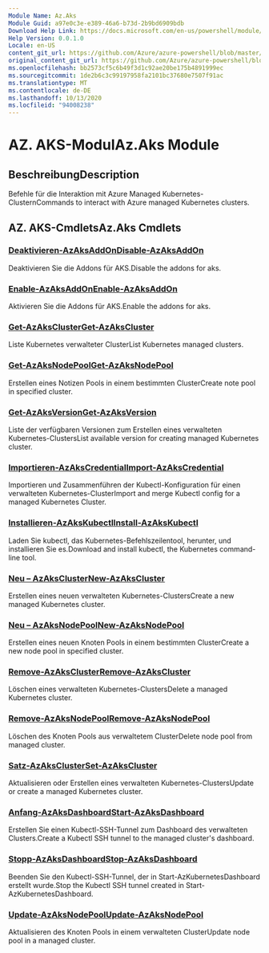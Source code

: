```yaml
---
Module Name: Az.Aks
Module Guid: a97e0c3e-e389-46a6-b73d-2b9bd6909bdb
Download Help Link: https://docs.microsoft.com/en-us/powershell/module/az.aks
Help Version: 0.0.1.0
Locale: en-US
content_git_url: https://github.com/Azure/azure-powershell/blob/master/src/Aks/Aks/help/Az.Aks.md
original_content_git_url: https://github.com/Azure/azure-powershell/blob/master/src/Aks/Aks/help/Az.Aks.md
ms.openlocfilehash: bb2573cf5c6b49f3d1c92ae20be175b4891999ec
ms.sourcegitcommit: 1de2b6c3c99197958fa2101bc37680e7507f91ac
ms.translationtype: MT
ms.contentlocale: de-DE
ms.lasthandoff: 10/13/2020
ms.locfileid: "94008238"
---
```

# <span data-ttu-id="a6884-101">AZ. AKS-Modul</span><span class="sxs-lookup"><span data-stu-id="a6884-101">Az.Aks Module</span></span>
## <span data-ttu-id="a6884-102">Beschreibung</span><span class="sxs-lookup"><span data-stu-id="a6884-102">Description</span></span>
<span data-ttu-id="a6884-103">Befehle für die Interaktion mit Azure Managed Kubernetes-Clustern</span><span class="sxs-lookup"><span data-stu-id="a6884-103">Commands to interact with Azure managed Kubernetes clusters.</span></span>

## <span data-ttu-id="a6884-104">AZ. AKS-Cmdlets</span><span class="sxs-lookup"><span data-stu-id="a6884-104">Az.Aks Cmdlets</span></span>
### [<span data-ttu-id="a6884-105">Deaktivieren-AzAksAddOn</span><span class="sxs-lookup"><span data-stu-id="a6884-105">Disable-AzAksAddOn</span></span>](Disable-AzAksAddOn.md)
<span data-ttu-id="a6884-106">Deaktivieren Sie die Addons für AKS.</span><span class="sxs-lookup"><span data-stu-id="a6884-106">Disable the addons for aks.</span></span>

### [<span data-ttu-id="a6884-107">Enable-AzAksAddOn</span><span class="sxs-lookup"><span data-stu-id="a6884-107">Enable-AzAksAddOn</span></span>](Enable-AzAksAddOn.md)
<span data-ttu-id="a6884-108">Aktivieren Sie die Addons für AKS.</span><span class="sxs-lookup"><span data-stu-id="a6884-108">Enable the addons for aks.</span></span>

### [<span data-ttu-id="a6884-109">Get-AzAksCluster</span><span class="sxs-lookup"><span data-stu-id="a6884-109">Get-AzAksCluster</span></span>](Get-AzAksCluster.md)
<span data-ttu-id="a6884-110">Liste Kubernetes verwalteter Cluster</span><span class="sxs-lookup"><span data-stu-id="a6884-110">List Kubernetes managed clusters.</span></span>

### [<span data-ttu-id="a6884-111">Get-AzAksNodePool</span><span class="sxs-lookup"><span data-stu-id="a6884-111">Get-AzAksNodePool</span></span>](Get-AzAksNodePool.md)
<span data-ttu-id="a6884-112">Erstellen eines Notizen Pools in einem bestimmten Cluster</span><span class="sxs-lookup"><span data-stu-id="a6884-112">Create note pool in specified cluster.</span></span>

### [<span data-ttu-id="a6884-113">Get-AzAksVersion</span><span class="sxs-lookup"><span data-stu-id="a6884-113">Get-AzAksVersion</span></span>](Get-AzAksVersion.md)
<span data-ttu-id="a6884-114">Liste der verfügbaren Versionen zum Erstellen eines verwalteten Kubernetes-Clusters</span><span class="sxs-lookup"><span data-stu-id="a6884-114">List available version for creating managed Kubernetes cluster.</span></span>

### [<span data-ttu-id="a6884-115">Importieren-AzAksCredential</span><span class="sxs-lookup"><span data-stu-id="a6884-115">Import-AzAksCredential</span></span>](Import-AzAksCredential.md)
<span data-ttu-id="a6884-116">Importieren und Zusammenführen der Kubectl-Konfiguration für einen verwalteten Kubernetes-Cluster</span><span class="sxs-lookup"><span data-stu-id="a6884-116">Import and merge Kubectl config for a managed Kubernetes Cluster.</span></span>

### [<span data-ttu-id="a6884-117">Installieren-AzAksKubectl</span><span class="sxs-lookup"><span data-stu-id="a6884-117">Install-AzAksKubectl</span></span>](Install-AzAksKubectl.md)
<span data-ttu-id="a6884-118">Laden Sie kubectl, das Kubernetes-Befehlszeilentool, herunter, und installieren Sie es.</span><span class="sxs-lookup"><span data-stu-id="a6884-118">Download and install kubectl, the Kubernetes command-line tool.</span></span>

### [<span data-ttu-id="a6884-119">Neu – AzAksCluster</span><span class="sxs-lookup"><span data-stu-id="a6884-119">New-AzAksCluster</span></span>](New-AzAksCluster.md)
<span data-ttu-id="a6884-120">Erstellen eines neuen verwalteten Kubernetes-Clusters</span><span class="sxs-lookup"><span data-stu-id="a6884-120">Create a new managed Kubernetes cluster.</span></span>

### [<span data-ttu-id="a6884-121">Neu – AzAksNodePool</span><span class="sxs-lookup"><span data-stu-id="a6884-121">New-AzAksNodePool</span></span>](New-AzAksNodePool.md)
<span data-ttu-id="a6884-122">Erstellen eines neuen Knoten Pools in einem bestimmten Cluster</span><span class="sxs-lookup"><span data-stu-id="a6884-122">Create a new node pool in specified cluster.</span></span>

### [<span data-ttu-id="a6884-123">Remove-AzAksCluster</span><span class="sxs-lookup"><span data-stu-id="a6884-123">Remove-AzAksCluster</span></span>](Remove-AzAksCluster.md)
<span data-ttu-id="a6884-124">Löschen eines verwalteten Kubernetes-Clusters</span><span class="sxs-lookup"><span data-stu-id="a6884-124">Delete a managed Kubernetes cluster.</span></span>

### [<span data-ttu-id="a6884-125">Remove-AzAksNodePool</span><span class="sxs-lookup"><span data-stu-id="a6884-125">Remove-AzAksNodePool</span></span>](Remove-AzAksNodePool.md)
<span data-ttu-id="a6884-126">Löschen des Knoten Pools aus verwaltetem Cluster</span><span class="sxs-lookup"><span data-stu-id="a6884-126">Delete node pool from managed cluster.</span></span>

### [<span data-ttu-id="a6884-127">Satz-AzAksCluster</span><span class="sxs-lookup"><span data-stu-id="a6884-127">Set-AzAksCluster</span></span>](Set-AzAksCluster.md)
<span data-ttu-id="a6884-128">Aktualisieren oder Erstellen eines verwalteten Kubernetes-Clusters</span><span class="sxs-lookup"><span data-stu-id="a6884-128">Update or create a managed Kubernetes cluster.</span></span>

### [<span data-ttu-id="a6884-129">Anfang-AzAksDashboard</span><span class="sxs-lookup"><span data-stu-id="a6884-129">Start-AzAksDashboard</span></span>](Start-AzAksDashboard.md)
<span data-ttu-id="a6884-130">Erstellen Sie einen Kubectl-SSH-Tunnel zum Dashboard des verwalteten Clusters.</span><span class="sxs-lookup"><span data-stu-id="a6884-130">Create a Kubectl SSH tunnel to the managed cluster's dashboard.</span></span>

### [<span data-ttu-id="a6884-131">Stopp-AzAksDashboard</span><span class="sxs-lookup"><span data-stu-id="a6884-131">Stop-AzAksDashboard</span></span>](Stop-AzAksDashboard.md)
<span data-ttu-id="a6884-132">Beenden Sie den Kubectl-SSH-Tunnel, der in Start-AzKubernetesDashboard erstellt wurde.</span><span class="sxs-lookup"><span data-stu-id="a6884-132">Stop the Kubectl SSH tunnel created in Start-AzKubernetesDashboard.</span></span>

### [<span data-ttu-id="a6884-133">Update-AzAksNodePool</span><span class="sxs-lookup"><span data-stu-id="a6884-133">Update-AzAksNodePool</span></span>](Update-AzAksNodePool.md)
<span data-ttu-id="a6884-134">Aktualisieren des Knoten Pools in einem verwalteten Cluster</span><span class="sxs-lookup"><span data-stu-id="a6884-134">Update node pool in a managed cluster.</span></span>

